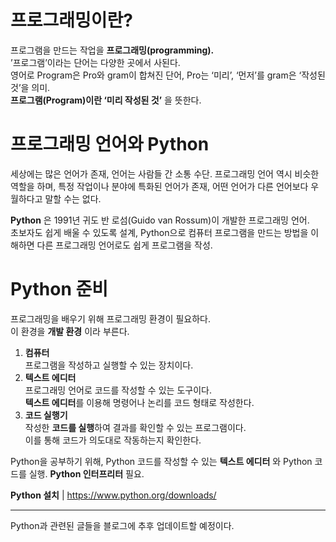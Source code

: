# 프로그래밍이란?

프로그램을 만드는 작업을 **프로그래밍(programming).**  
’프로그램’이라는 단어는 다양한 곳에서 사된다.  
영어로 Program은 Pro와 gram이 합쳐진 단어, Pro는 ‘미리’, ‘먼저’를 gram은 ‘작성된 것’을 의미.  
**프로그램(Program)이란 ‘미리 작성된 것’** 을 뜻한다.

# 프로그래밍 언어와 Python

세상에는 많은 언어가 존재, 언어는 사람들 간 소통 수단. 프로그래밍 언어 역시 비슷한 역할을 하며, 특정 작업이나 분야에 특화된 언어가 존재, 어떤 언어가 다른 언어보다 우월하다고 말할 수는 없다.

**Python** 은 1991년 귀도 반 로섬(Guido van Rossum)이 개발한 프로그래밍 언어.  
초보자도 쉽게 배울 수 있도록 설계, Python으로 컴퓨터 프로그램을 만드는 방법을 이해하면 다른 프로그래밍 언어로도 쉽게 프로그램을 작성.

# Python 준비

프로그래밍을 배우기 위해 프로그래밍 환경이 필요하다.  
이 환경을 **개발 환경** 이라 부른다.

1. **컴퓨터**  
프로그램을 작성하고 실행할 수 있는 장치이다.
2. **텍스트 에디터**  
프로그래밍 언어로 코드를 작성할 수 있는 도구이다.  
**텍스트 에디터**를 이용해 명령어나 논리를 코드 형태로 작성한다.
3. **코드 실행기**  
작성한 **코드를 실행**하여 결과를 확인할 수 있는 프로그램이다.  
이를 통해 코드가 의도대로 작동하는지 확인한다.

Python을 공부하기 위해, Python 코드를 작성할 수 있는 **텍스트 에디터** 와 Python 코드를 실행. **Python 인터프리터** 필요.

**Python 설치** | https://www.python.org/downloads/

---

Python과 관련된 글들을 블로그에 추후 업데이트할 예정이다.